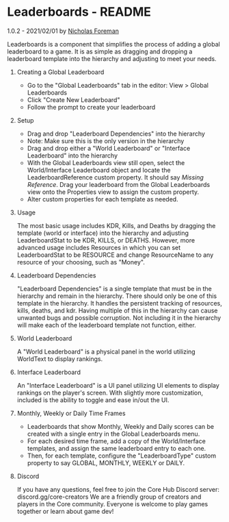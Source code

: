 # Leaderboards - README
1.0.2 - 2021/02/01
by [Nicholas Foreman](https://www.coregames.com/user/f9df3457225741c89209f6d484d0eba8)

Leaderboards is a component that simplifies the process of adding a global leaderboard to a game. It is as simple as dragging
and dropping a leaderboard template into the hierarchy and adjusting to meet your needs.

1. Creating a Global Leaderboard
    - Go to the "Global Leaderboards" tab in the editor: View > Global Leaderboards
    - Click "Create New Leaderboard"
    - Follow the prompt to create your leaderboard

2. Setup
    - Drag and drop "Leaderboard Dependencies" into the hierarchy
    - Note: Make sure this is the only version in the hierarchy
    - Drag and drop either a "World Leaderboard" or "Interface Leaderboard" into the hierarchy
    - With the Global Leaderboards view still open, select the World/Interface Leaderboard object and locate the LeaderboardReference custom property. It should say *Missing Reference*. Drag your leaderboard from the Global Leaderboards view onto the Properties view to assign the custom property.
    - Alter custom properties for each template as needed.

3. Usage

    The most basic usage includes KDR, Kills, and Deaths by dragging the template (world or interface) into the hierarchy and
adjusting LeaderboardStat to be KDR, KILLS, or DEATHS. However, more advanced usage includes Resources in which you can
set LeaderboardStat to be RESOURCE and change ResourceName to any resource of your choosing, such as "Money".

4. Leaderboard Dependencies

    "Leaderboard Dependencies" is a single template that must be in the hierarchy and remain in the hierarchy. There should 
only be one of this template in the hierarchy. It handles the persistent tracking of resources, kills, deaths, and kdr.
Having multiple of this in the hierarchy can cause unwanted bugs and possible corruption. Not including it in the hierarchy
will make each of the leaderboard template not function, either.

5. World Leaderboard

    A "World Leaderboard" is a physical panel in the world utilizing WorldText to display rankings.

6. Interface Leaderboard

    An "Interface Leaderboard" is a UI panel utilizing UI elements to display rankings on the player's screen. With slightly 
more customization, included is the ability to toggle and ease in/out the UI.

7. Monthly, Weekly or Daily Time Frames

    - Leaderboards that show Monthly, Weekly and Daily scores can be created with a single entry in the Global Leaderboards menu.
    - For each desired time frame, add a copy of the World/Interface templates, and assign the same leaderboard entry to each one.
    - Then, for each template, configure the "LeaderboardType" custom property to say GLOBAL, MONTHLY, WEEKLY or DAILY.

8. Discord

    If you have any questions, feel free to join the Core Hub Discord server: discord.gg/core-creators
We are a friendly group of creators and players in the Core community. Everyone is welcome to play games together or learn about game dev!
